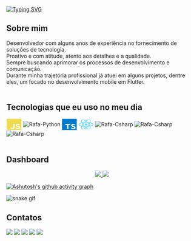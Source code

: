 [![Typing SVG](https://readme-typing-svg.herokuapp.com/?color=fff&size=35&center=true&vCenter=true&width=1000&lines=Olá,+Meu+Nome+é+Ernesto+Moraes;Tenho+23+anos;Eu+sou+de+Beberibe/Ceará;Sou+Graduando+em+Ciência+da+Computação;Seja+Bem+Vindo!+:%29)](https://git.io/typing-svg)

## Sobre mim
Desenvolvedor com alguns anos de experiência no fornecimento de soluções de tecnologia. <br>
Proativo e com atitude, atento aos detalhes e a qualidade. <br>
Sempre buscando aprimorar os processos de desenvolvimento e comunicação. <br>
Durante minha trajetória profissional já atuei em alguns projetos, dentre eles, um focado no desenvolvimento mobile em Flutter. <br><br>

## Tecnologias que eu uso no meu dia

<div style="display: inline_block">
  <img align="center" alt="Rafa-Js" height="30" width="40" src="https://raw.githubusercontent.com/devicons/devicon/master/icons/javascript/javascript-plain.svg">
  <img align="center" alt="Rafa-Python" height="30" width="40" src="https://cdn.jsdelivr.net/gh/devicons/devicon/icons/angularjs/angularjs-original.svg">
  <img align="center" alt="Rafa-Ts" height="30" width="40" src="https://raw.githubusercontent.com/devicons/devicon/master/icons/typescript/typescript-plain.svg">
  <img align="center" alt="Rafa-React" height="30" width="40" src="https://raw.githubusercontent.com/devicons/devicon/master/icons/react/react-original.svg">
  <img align="center" alt="Rafa-Csharp" height="30" width="40" src="https://cdn.jsdelivr.net/gh/devicons/devicon/icons/dart/dart-original.svg">
  <img align="center" alt="Rafa-Csharp" height="30" width="40" src="https://cdn.jsdelivr.net/gh/devicons/devicon/icons/flutter/flutter-original.svg">
  <img align="center" alt="Rafa-Csharp" height="30" width="40" src="https://cdn.jsdelivr.net/gh/devicons/devicon/icons/docker/docker-original.svg">  
</div><br>

## Dashboard

<div align="center">
  <a href="https://github.com/ErnestoMoraes">
  <img height="180em" src="https://github-readme-stats.vercel.app/api?username=ErnestoMoraes&show_icons=true&theme=algolia&include_all_commits=true&count_private=true"/>
  <img height="180em" src="https://github-readme-stats.vercel.app/api/top-langs/?username=ErnestoMoraes&layout=compact&langs_count=7&theme=algolia"/>
</div>

[![Ashutosh's github activity graph](https://github-readme-activity-graph.cyclic.app/graph?username=ErnestoMoraes&bg_color=0d1117&color=ffffff&line=1823bf&point=5ea1e8&area=true&hide_border=true)](https://github.com/ashutosh00710/github-readme-activity-graph)
  
![snake gif](https://github.com/ErnestoMoraes/ErnestoMoraes/blob/output/github-contribution-grid-snake.svg)

## Contatos

<div>
  <a href="https://instagram.com/ernesto_moraes" target="_blank"><img src="https://img.shields.io/badge/-Instagram-%23E4405F?style=for-the-badge&logo=instagram&logoColor=white" target="_blank"></a>
  <a href = "mailto:joseernestosantosmoraes@gmail.com"><img src="https://img.shields.io/badge/Gmail-D14836?style=for-the-badge&logo=gmail&logoColor=white" target="_blank"></a>
  <a href="https://www.linkedin.com/in/ernestomoraesbcc" target="_blank"><img src="https://img.shields.io/badge/-LinkedIn-%230077B5?style=for-the-badge&logo=linkedin&logoColor=white" target="_blank"></a> 
    <a href="https://telegram.me/ernesto_moraes" target="_blank"><img src="https://img.shields.io/badge/Telegram-2CA5E0?style=for-the-badge&logo=telegram&logoColor=white" target="_blank"></a> 
    <a href="https://web.whatsapp.com/send?phone=5585997457110" target="_blank"><img src="https://img.shields.io/badge/WhatsApp-25D366?style=for-the-badge&logo=whatsapp&logoColor=white" target="_blank"></a> 
</div>

<!---
ErnestoMoraes/ErnestoMoraes is a ✨ special ✨ repository because its `README.md` (this file) appears on your GitHub profile.
You can click the Preview link to take a look at your changes.
--->
